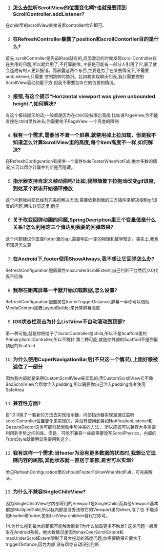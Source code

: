 1. <h3>怎么去监听ScrollView的位置变化啊?也就是要用到ScrollController.addListener?</h3>
在child里的scrollView直接设置controller给它即可。

2. <h3>在RefreshController暴露了position和scrollContorller目的是什么?</h3>
首先,scrollController是先前的api就有的,后面改动的时候发现scrollController存在共用的问题,所以就弃用了,不打算删除,
主要是可能有一部分人引用了它,删了就会造成有的人更新报错。而暴露这两个东西,主要是为了在某些情况下,不需要addListener,只需要
控制跳转的情况。比如我实现聊天列表,我只需要控制ScrollView滚动到最下方,但我不需要监听它的位置的情况。

3. <h3>报错,有这个提示"Horizontal viewport was given unbounded height.",如何解决?</h3>
有这个报错提示的话,一般都是因为在child没有限定高度,比如说PageView,你不能直接在child里放进去,你需要给予PageView
一个高度的限制

4. <h3>我有一个需求,需要当不满一个屏幕,就禁用掉上拉加载，但是我不知道怎么计算ScrollView里的高度,每个item高度不一样,如何解决?</h3>
在RefreshConfiguration有提供一个属性hideFooterWhenNotFull,绝大多数的情况,它可以帮你计算并判断是否隐藏。

5. <h3>指示器支持自定义帧动画吗?比如,我想随着下拉拖动改变gif进度,到达某个状态开始循环播放</h3>
这个问题我内部已经有完美的解决方法,需要依赖到我的三方插件来解决控制gif进度的问题,用法详见[这里](https://github.com/peng8350/flutter_gifimage),[例子](example/lib/ui/example/customindicator/gif_indicator_example1.dart)


6. <h3>关于改变回弹动画的问题,SpringDecription里三个变量值是什么关系?怎么利用这三个值达到我要的回弹效果?</h3>
这个问题建议你去查flutter里的api,需要明白一定的物理和数学知识。事实上,我也不知道怎么算

7. <h3>在Android下,footer使用ShowAlways,我不想让它回弹怎么办?</h3>
RefreshConfiguration配置属性maxUnderScrollExtent,自己判断平台然后,0.0代表不回弹

8. <h3>我想在距离屏幕一半就开始加载数据,怎么设置?</h3>
RefreshConfiguration配置属性footerTriggerDistance,屏幕一半你可以借助MediaContent或者LayoutBuilder来计算屏幕高度

9. <h3>IOS状态栏双击为什么ListView不自动滚动到顶部?</h3>
第一种可能,就是你把给予了ScrollController给child,所以不是Scaffold里的PrimaryScrollController,所以不跳转
第二种可能,就是你外部的Scaffold不是你最顶层的Scaffold

10. <h3>为什么使用CuperNavigationBar后(不只这一个情况),上面好像被遮住了一部分</h3>
因为我内部就是采用CustomScrollView来实现的,而CustomScrollView它不像BoxScrollView会帮你注入padding,所以需要你自己注入padding或者使用SafeArea

11. <h3>兼容性方面?</h3>
自1.3.0换了一套新的方法去实现指示器，内部指示器实现是通过监听scrollController位置变化来实现的，并没有使用到类如NotificationListener和GestureDector这类可能引起滑动手势冲突的方法，
所以应该可以兼容大多需要利用到手势之间的库。但是，可能不兼容一些库需要改写ScrollPhysics，内部的FrontStyle就很明显需要用到这个。

12. <h3>我有这样一个需求:当footer为没有更多数据的状态时,我想让它追随内容的尾部,其他状态就一直居于底部,是否可以实现?</h3>
参见RefreshConfiguration里的shouldFooterFollowWhenNotFull，可完美解决。

13. <h3>为什么不兼容SingleChildView?</h3>
因为SingleChildView它内部采用的Viewport是SingleChild,而其他Viewport基本都是MultipleChild,所以我内部是没办法取它的Viewport里的sliver,取了也
不能添加header和footer,使用ListView children替代它即可。

14.为什么拖到最大的距离不能触发刷新?为什么加载更多不触发?
这类问题一般发生在Android系统，绝大数情况是因为maxOverScrollExtent和maxUnderScrollExtent限制了最大拖动的高度问题,你需要确保它要大于triggerDistance,因为内部
没有帮你自动识别判断